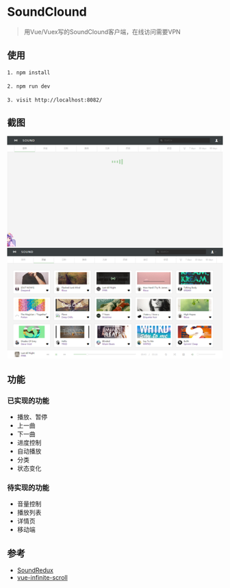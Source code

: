 # SoundClound

> 用Vue/Vuex写的SoundClound客户端，在线访问需要VPN

## 使用

```
1. npm install 

2. npm run dev

3. visit http://localhost:8082/

```
## 截图
![](screenshot/loading.PNG)
![](screenshot/context.PNG)
## 功能

### 已实现的功能
* 播放、暂停
* 上一曲
* 下一曲
* 进度控制
* 自动播放
* 分类
* 状态变化

### 待实现的功能
* 音量控制
* 播放列表
* 详情页
* 移动端

## 参考

* [SoundRedux](https://github.com/andrewngu/sound-redux)
* [vue-infinite-scroll](https://github.com/ElemeFE/vue-infinite-scroll)